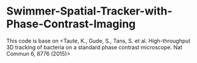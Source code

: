 # Swimmer-Spatial-Tracker-with-Phase-Contrast-Imaging
This code is base on <Taute, K., Gude, S., Tans, S. et al. High-throughput 3D tracking of bacteria on a standard phase contrast microscope. Nat Commun 6, 8776 (2015)>
